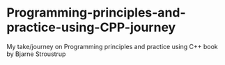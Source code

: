 # Programming-principles-and-practice-using-CPP-journey
My take/journey on Programming principles and practice using C++ book by Bjarne Stroustrup
